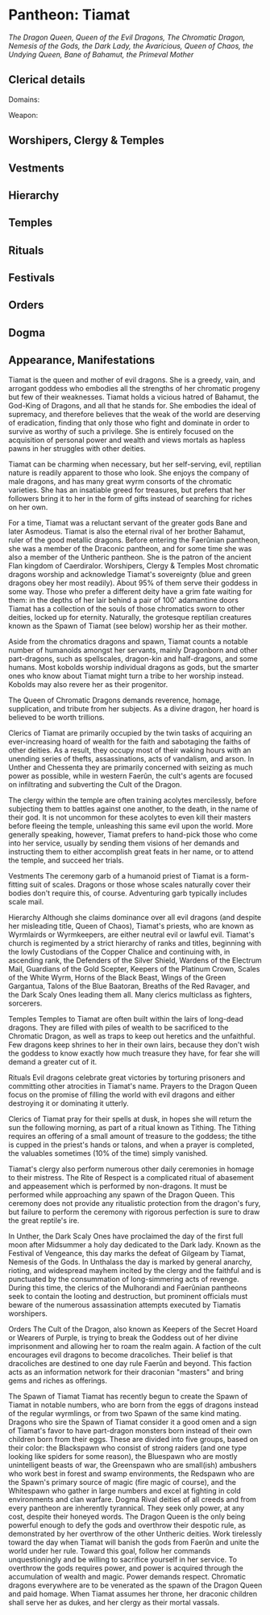 # Pantheon: Tiamat
*The Dragon Queen, Queen of the Evil Dragons, The Chromatic Dragon, Nemesis of the Gods, the Dark Lady, the Avaricious, Queen of Chaos, the Undying Queen, Bane of Bahamut, the Primeval Mother*

## Clerical details
Domains: 

Weapon: 

## Worshipers, Clergy & Temples

## Vestments

## Hierarchy

## Temples

## Rituals

## Festivals

## Orders

## Dogma

## Appearance, Manifestations




Tiamat is the queen and mother of evil dragons. She is a greedy, vain, and arrogant goddess who embodies all the strengths of her chromatic progeny but few of their weaknesses. Tiamat holds a vicious hatred of Bahamut, the God-King of Dragons, and all that he stands for. She embodies the ideal of supremacy, and therefore believes that the weak of the world are deserving of eradication, finding that only those who fight and dominate in order to survive as worthy of such a privilege. She is entirely focused on the acquisition of personal power and wealth and views mortals as hapless pawns in her struggles with other deities.

Tiamat can be charming when necessary, but her self-serving, evil, reptilian nature is readily apparent to those who look. She enjoys the company of male dragons, and has many great wyrm consorts of the chromatic varieties. She has an insatiable greed for treasures, but prefers that her followers bring it to her in the form of gifts instead of searching for riches on her own.

For a time, Tiamat was a reluctant servant of the greater gods Bane and later Asmodeus. Tiamat is also the eternal rival of her brother Bahamut, ruler of the good metallic dragons. Before entering the Faerûnian pantheon, she was a member of the Draconic pantheon, and for some time she was also a member of the Untheric pantheon. She is the patron of the ancient Flan kingdom of Caerdiralor.
Worshipers, Clergy & Temples
Most chromatic dragons worship and acknowledge Tiamat's sovereignty (blue and green dragons obey her most readily). About 95% of them serve their goddess in some way. Those who prefer a different deity have a grim fate waiting for them: in the depths of her lair behind a pair of 100' adamantine doors Tiamat has a collection of the souls of those chromatics sworn to other deities, locked up for eternity. Naturally, the grotesque reptilian creatures known as the Spawn of Tiamat (see below) worship her as their mother.

Aside from the chromatics dragons and spawn, Tiamat counts a notable number of humanoids amongst her servants, mainly Dragonborn and other part-dragons, such as spellscales, dragon-kin and half-dragons, and some humans. Most kobolds worship individual dragons as gods, but the smarter ones who know about Tiamat might turn a tribe to her worship instead. Kobolds may also revere her as their progenitor.

The Queen of Chromatic Dragons demands reverence, homage, supplication, and tribute from her subjects. As a divine dragon, her hoard is believed to be worth trillions.

Clerics of Tiamat are primarily occupied by the twin tasks of acquiring an ever-increasing hoard of wealth for the faith and sabotaging the faiths of other deities. As a result, they occupy most of their waking hours with an unending series of thefts, assassinations, acts of vandalism, and arson. In Unther and Chessenta they are primarily concerned with seizing as much power as possible, while in western Faerûn, the cult's agents are focused on infiltrating and subverting the Cult of the Dragon.

The clergy within the temple are often training acolytes mercilessly, before subjecting them to battles against one another, to the death, in the name of their god. It is not uncommon for these acolytes to even kill their masters before fleeing the temple, unleashing this same evil upon the world. More generally speaking, however, Tiamat prefers to hand-pick those who come into her service, usually by sending them visions of her demands and instructing them to either accomplish great feats in her name, or to attend the temple, and succeed her trials.

Vestments
The ceremony garb of a humanoid priest of Tiamat is a form-fitting suit of scales. Dragons or those whose scales naturally cover their bodies don't require this, of course. Adventuring garb typically includes scale mail.

Hierarchy
Although she claims dominance over all evil dragons (and despite her misleading title, Queen of Chaos), Tiamat's priests, who are known as Wyrmlairds or Wyrmkeepers, are either neutral evil or lawful evil. Tiamat's church is regimented by a strict hierarchy of ranks and titles, beginning with the lowly Custodians of the Copper Chalice and continuing with, in ascending rank, the Defenders of the Silver Shield, Wardens of the Electrum Mail, Guardians of the Gold Scepter, Keepers of the Platinum Crown, Scales of the White Wyrm, Horns of the Black Beast, Wings of the Green Gargantua, Talons of the Blue Baatoran, Breaths of the Red Ravager, and the Dark Scaly Ones leading them all. Many clerics multiclass as fighters, sorcerers.

Temples
Temples to Tiamat are often built within the lairs of long-dead dragons. They are filled with piles of wealth to be sacrificed to the Chromatic Dragon, as well as traps to keep out heretics and the unfaithful. Few dragons keep shrines to her in their own lairs, because they don't wish the goddess to know exactly how much treasure they have, for fear she will demand a greater cut of it.

Rituals
Evil dragons celebrate great victories by torturing prisoners and committing other atrocities in Tiamat's name. Prayers to the Dragon Queen focus on the promise of filling the world with evil dragons and either destroying it or dominating it utterly.

Clerics of Tiamat pray for their spells at dusk, in hopes she will return the sun the following morning, as part of a ritual known as Tithing. The Tithing requires an offering of a small amount of treasure to the goddess; the tithe is cupped in the priest's hands or talons, and when a prayer is completed, the valuables sometimes (10% of the time) simply vanished.

Tiamat's clergy also perform numerous other daily ceremonies in homage to their mistress. The Rite of Respect is a complicated ritual of abasement and appeasement which is performed by non-dragons. It must be performed while approaching any spawn of the Dragon Queen. This ceremony does not provide any ritualistic protection from the dragon's fury, but failure to perform the ceremony with rigorous perfection is sure to draw the great reptile's ire.

In Unther, the Dark Scaly Ones have proclaimed the day of the first full moon after Midsummer a holy day dedicated to the Dark lady. Known as the Festival of Vengeance, this day marks the defeat of Gilgeam by Tiamat, Nemesis of the Gods. In Unthalass the day is marked by general anarchy, rioting, and widespread mayhem incited by the clergy and the faithful and is punctuated by the consummation of long-simmering acts of revenge. During this time, the clerics of the Mulhorandi and Faerûnian pantheons seek to contain the looting and destruction, but prominent officials must beware of the numerous assassination attempts executed by Tiamatis worshipers.

Orders
The Cult of the Dragon, also known as Keepers of the Secret Hoard or Wearers of Purple, is trying to break the Goddess out of her divine imprisonment and allowing her to roam the realm again. A faction of the cult encourages evil dragons to become dracoliches. Their belief is that dracoliches are destined to one day rule Faerûn and beyond. This faction acts as an information network for their draconian "masters" and bring gems and riches as offerings.

The Spawn of Tiamat
Tiamat has recently begun to create the Spawn of Tiamat in notable numbers, who are born from the eggs of dragons instead of the regular wyrmlings, or from two Spawn of the same kind mating. Dragons who sire the Spawn of Tiamat consider it a good omen and a sign of Tiamat's favor to have part-dragon monsters born instead of their own children born from their eggs. These are divided into five groups, based on their color: the Blackspawn who consist of strong raiders (and one type looking like spiders for some reason), the Bluespawn who are mostly unintelligent beasts of war, the Greenspawn who are small(ish) ambushers who work best in forest and swamp environments, the Redspawn who are the Spawn's primary source of magic (fire magic of course), and the Whitespawn who gather in large numbers and excel at fighting in cold environments and clan warfare.
Dogma
Rival deities of all creeds and from every pantheon are inherently tyrannical. They seek only power, at any cost, despite their honeyed words. The Dragon Queen is the only being powerful enough to defy the gods and overthrow their despotic rule, as demonstrated by her overthrow of the other Untheric deities. Work tirelessly toward the day when Tiamat will banish the gods from Faerûn and unite the world under her rule. Toward this goal, follow her commands unquestioningly and be willing to sacrifice yourself in her service. To overthrow the gods requires power, and power is acquired through the accumulation of wealth and magic. Power demands respect. Chromatic dragons everywhere are to be venerated as the spawn of the Dragon Queen and paid homage. When Tiamat assumes her throne, her draconic children shall serve her as dukes, and her clergy as their mortal vassals.